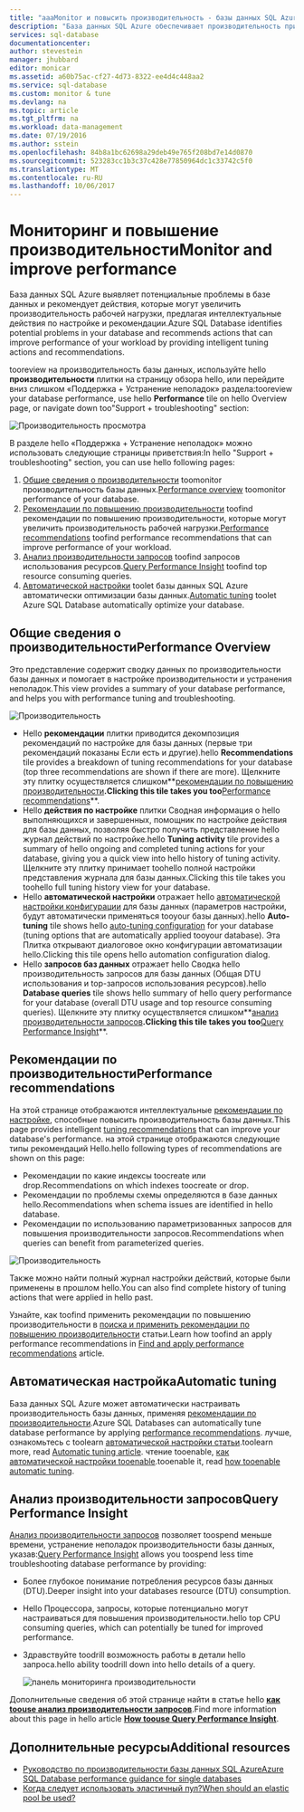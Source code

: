 ```yaml
---
title: "aaaMonitor и повысить производительность - базы данных SQL Azure | Документы Microsoft"
description: "База данных SQL Azure обеспечивает производительность приветствия средств toohelp, определяющие области, которые может повысить производительность текущего запроса."
services: sql-database
documentationcenter: 
author: stevestein
manager: jhubbard
editor: monicar
ms.assetid: a60b75ac-cf27-4d73-8322-ee4d4c448aa2
ms.service: sql-database
ms.custom: monitor & tune
ms.devlang: na
ms.topic: article
ms.tgt_pltfrm: na
ms.workload: data-management
ms.date: 07/19/2016
ms.author: sstein
ms.openlocfilehash: 84b8a1bc62698a29deb49e765f208bd7e14d0870
ms.sourcegitcommit: 523283cc1b3c37c428e77850964dc1c33742c5f0
ms.translationtype: MT
ms.contentlocale: ru-RU
ms.lasthandoff: 10/06/2017
---
```

# <a name="monitor-and-improve-performance"></a><span data-ttu-id="523aa-103">Мониторинг и повышение производительности</span><span class="sxs-lookup"><span data-stu-id="523aa-103">Monitor and improve performance</span></span>
<span data-ttu-id="523aa-104">База данных SQL Azure выявляет потенциальные проблемы в базе данных и рекомендует действия, которые могут увеличить производительность рабочей нагрузки, предлагая интеллектуальные действия по настройке и рекомендации.</span><span class="sxs-lookup"><span data-stu-id="523aa-104">Azure SQL Database identifies potential problems in your database and recommends actions that can improve performance of your workload by providing intelligent tuning actions and recommendations.</span></span>

<span data-ttu-id="523aa-105">tooreview на производительность базы данных, используйте hello **производительности** плитки на страницу обзора hello, или перейдите вниз слишком «Поддержка + Устранение неполадок» раздела:</span><span class="sxs-lookup"><span data-stu-id="523aa-105">tooreview your database performance, use hello **Performance** tile on hello Overview page, or navigate down too"Support + troubleshooting" section:</span></span>

   ![Производительность просмотра](./media/sql-database-performance/entries.png)

<span data-ttu-id="523aa-107">В разделе hello «Поддержка + Устранение неполадок» можно использовать следующие страницы приветствия:</span><span class="sxs-lookup"><span data-stu-id="523aa-107">In hello "Support + troubleshooting" section, you can use hello following pages:</span></span>


1. <span data-ttu-id="523aa-108">[Общие сведения о производительности](#performance-overview) toomonitor производительность базы данных.</span><span class="sxs-lookup"><span data-stu-id="523aa-108">[Performance overview](#performance-overview) toomonitor performance of your database.</span></span> 
2. <span data-ttu-id="523aa-109">[Рекомендации по повышению производительности](#performance-recommendations) toofind рекомендации по повышению производительности, которые могут увеличить производительность рабочей нагрузки.</span><span class="sxs-lookup"><span data-stu-id="523aa-109">[Performance recommendations](#performance-recommendations) toofind performance recommendations that can improve performance of your workload.</span></span>
3. <span data-ttu-id="523aa-110">[Анализ производительности запросов](#query-performance-insight) toofind запросов использования ресурсов.</span><span class="sxs-lookup"><span data-stu-id="523aa-110">[Query Performance Insight](#query-performance-insight) toofind top resource consuming queries.</span></span>
4. <span data-ttu-id="523aa-111">[Автоматической настройки](#automatic-tuning) toolet базы данных SQL Azure автоматически оптимизации базы данных.</span><span class="sxs-lookup"><span data-stu-id="523aa-111">[Automatic tuning](#automatic-tuning) toolet Azure SQL Database automatically optimize your database.</span></span>

## <a name="performance-overview"></a><span data-ttu-id="523aa-112">Общие сведения о производительности</span><span class="sxs-lookup"><span data-stu-id="523aa-112">Performance Overview</span></span>
<span data-ttu-id="523aa-113">Это представление содержит сводку данных по производительности базы данных и помогает в настройке производительности и устранения неполадок.</span><span class="sxs-lookup"><span data-stu-id="523aa-113">This view provides a summary of your database performance, and helps you with performance tuning and troubleshooting.</span></span> 

![Производительность](./media/sql-database-performance/performance.png)

* <span data-ttu-id="523aa-115">Hello **рекомендации** плитки приводится декомпозиция рекомендаций по настройке для базы данных (первые три рекомендаций показаны Если есть и другие).</span><span class="sxs-lookup"><span data-stu-id="523aa-115">hello **Recommendations** tile provides a breakdown of tuning recommendations for your database (top three recommendations are shown if there are more).</span></span> <span data-ttu-id="523aa-116">Щелкните эту плитку осуществляется слишком**[рекомендации по повышению производительности](#performance-recommendations)**.</span><span class="sxs-lookup"><span data-stu-id="523aa-116">Clicking this tile takes you too**[Performance recommendations](#performance-recommendations)**.</span></span> 
* <span data-ttu-id="523aa-117">Hello **действия по настройке** плитки Сводная информация о hello выполняющихся и завершенных, помощник по настройке действия для базы данных, позволяя быстро получить представление hello журнал действий по настройке.</span><span class="sxs-lookup"><span data-stu-id="523aa-117">hello **Tuning activity** tile provides a summary of hello ongoing and completed tuning actions for your database, giving you a quick view into hello history of tuning activity.</span></span> <span data-ttu-id="523aa-118">Щелкните эту плитку принимает toohello полной настройки представления журнала для базы данных.</span><span class="sxs-lookup"><span data-stu-id="523aa-118">Clicking this tile takes you toohello full tuning history view for your database.</span></span>
* <span data-ttu-id="523aa-119">Hello **автоматической настройки** отражает hello [автоматической настройки конфигурации](sql-database-automatic-tuning-enable.md) для базы данных (параметров настройки, будут автоматически применяться tooyour базы данных).</span><span class="sxs-lookup"><span data-stu-id="523aa-119">hello **Auto-tuning** tile shows hello [auto-tuning configuration](sql-database-automatic-tuning-enable.md) for your database (tuning options that are automatically applied tooyour database).</span></span> <span data-ttu-id="523aa-120">Эта Плитка открывают диалоговое окно конфигурации автоматизации hello.</span><span class="sxs-lookup"><span data-stu-id="523aa-120">Clicking this tile opens hello automation configuration dialog.</span></span>
* <span data-ttu-id="523aa-121">Hello **запросов баз данных** отражает hello Сводка hello производительность запросов для базы данных (Общая DTU использования и top-запросов использования ресурсов).</span><span class="sxs-lookup"><span data-stu-id="523aa-121">hello **Database queries** tile shows hello summary of hello query performance for your database (overall DTU usage and top resource consuming queries).</span></span> <span data-ttu-id="523aa-122">Щелкните эту плитку осуществляется слишком**[анализ производительности запросов](#query-performance-insight)**.</span><span class="sxs-lookup"><span data-stu-id="523aa-122">Clicking this tile takes you too**[Query Performance Insight](#query-performance-insight)**.</span></span>

## <a name="performance-recommendations"></a><span data-ttu-id="523aa-123">Рекомендации по производительности</span><span class="sxs-lookup"><span data-stu-id="523aa-123">Performance recommendations</span></span>
<span data-ttu-id="523aa-124">На этой странице отображаются интеллектуальные [рекомендации по настройке](sql-database-advisor.md), способные повысить производительность базы данных.</span><span class="sxs-lookup"><span data-stu-id="523aa-124">This page provides intelligent [tuning recommendations](sql-database-advisor.md) that can improve your database's performance.</span></span> <span data-ttu-id="523aa-125">на этой странице отображаются следующие типы рекомендаций Hello.</span><span class="sxs-lookup"><span data-stu-id="523aa-125">hello following types of recommendations are shown on this page:</span></span>

* <span data-ttu-id="523aa-126">Рекомендации по какие индексы toocreate или drop.</span><span class="sxs-lookup"><span data-stu-id="523aa-126">Recommendations on which indexes toocreate or drop.</span></span>
* <span data-ttu-id="523aa-127">Рекомендации по проблемы схемы определяются в базе данных hello.</span><span class="sxs-lookup"><span data-stu-id="523aa-127">Recommendations when schema issues are identified in hello database.</span></span>
* <span data-ttu-id="523aa-128">Рекомендации по использованию параметризованных запросов для повышения производительности запросов.</span><span class="sxs-lookup"><span data-stu-id="523aa-128">Recommendations when queries can benefit from parameterized queries.</span></span>

![Производительность](./media/sql-database-performance/recommendations.png)

<span data-ttu-id="523aa-130">Также можно найти полный журнал настройки действий, которые были применены в прошлом hello.</span><span class="sxs-lookup"><span data-stu-id="523aa-130">You can also find complete history of tuning actions that were applied in hello past.</span></span>

<span data-ttu-id="523aa-131">Узнайте, как toofind применить рекомендации по повышению производительности в [поиска и применить рекомендации по повышению производительности](sql-database-advisor-portal.md) статьи.</span><span class="sxs-lookup"><span data-stu-id="523aa-131">Learn how toofind an apply performance recommendations in [Find and apply performance recommendations](sql-database-advisor-portal.md) article.</span></span>

## <a name="automatic-tuning"></a><span data-ttu-id="523aa-132">Автоматическая настройка</span><span class="sxs-lookup"><span data-stu-id="523aa-132">Automatic tuning</span></span>
<span data-ttu-id="523aa-133">База данных SQL Azure может автоматически настраивать производительность базы данных, применяя [рекомендации по производительности](sql-database-advisor.md).</span><span class="sxs-lookup"><span data-stu-id="523aa-133">Azure SQL Databases can automatically tune database performance by applying [performance recommendations](sql-database-advisor.md).</span></span> <span data-ttu-id="523aa-134">лучше, ознакомьтесь с toolearn [автоматической настройки статьи](sql-database-automatic-tuning.md).</span><span class="sxs-lookup"><span data-stu-id="523aa-134">toolearn more, read [Automatic tuning article](sql-database-automatic-tuning.md).</span></span> <span data-ttu-id="523aa-135">чтение tooenable, [как автоматической настройки tooenable](sql-database-automatic-tuning-enable.md).</span><span class="sxs-lookup"><span data-stu-id="523aa-135">tooenable it, read [how tooenable automatic tuning](sql-database-automatic-tuning-enable.md).</span></span>

## <a name="query-performance-insight"></a><span data-ttu-id="523aa-136">Анализ производительности запросов</span><span class="sxs-lookup"><span data-stu-id="523aa-136">Query Performance Insight</span></span>
<span data-ttu-id="523aa-137">[Анализ производительности запросов](sql-database-query-performance.md) позволяет toospend меньше времени, устранение неполадок производительности базы данных, указав:</span><span class="sxs-lookup"><span data-stu-id="523aa-137">[Query Performance Insight](sql-database-query-performance.md) allows you toospend less time troubleshooting database performance by providing:</span></span>

* <span data-ttu-id="523aa-138">Более глубокое понимание потребления ресурсов базы данных (DTU).</span><span class="sxs-lookup"><span data-stu-id="523aa-138">Deeper insight into your databases resource (DTU) consumption.</span></span> 
* <span data-ttu-id="523aa-139">Hello Процессора, запросы, которые потенциально могут настраиваться для повышения производительности.</span><span class="sxs-lookup"><span data-stu-id="523aa-139">hello top CPU consuming queries, which can potentially be tuned for improved performance.</span></span> 
* <span data-ttu-id="523aa-140">Здравствуйте toodrill возможность работы в детали hello запроса.</span><span class="sxs-lookup"><span data-stu-id="523aa-140">hello ability toodrill down into hello details of a query.</span></span> 

  ![панель мониторинга производительности](./media/sql-database-query-performance/performance.png)

<span data-ttu-id="523aa-142">Дополнительные сведения об этой странице найти в статье hello  **[как toouse анализ производительности запросов](sql-database-query-performance.md)**.</span><span class="sxs-lookup"><span data-stu-id="523aa-142">Find more information about this page in hello article **[How toouse Query Performance Insight](sql-database-query-performance.md)**.</span></span>

## <a name="additional-resources"></a><span data-ttu-id="523aa-143">Дополнительные ресурсы</span><span class="sxs-lookup"><span data-stu-id="523aa-143">Additional resources</span></span>
* [<span data-ttu-id="523aa-144">Руководство по производительности базы данных SQL Azure</span><span class="sxs-lookup"><span data-stu-id="523aa-144">Azure SQL Database performance guidance for single databases</span></span>](sql-database-performance-guidance.md)
* [<span data-ttu-id="523aa-145">Когда следует использовать эластичный пул?</span><span class="sxs-lookup"><span data-stu-id="523aa-145">When should an elastic pool be used?</span></span>](sql-database-elastic-pool-guidance.md)

